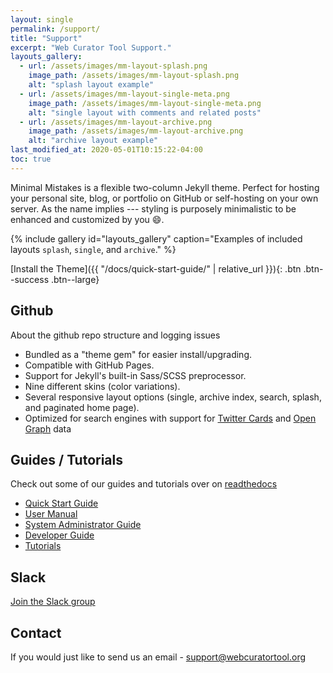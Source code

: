 ```yaml
---
layout: single
permalink: /support/
title: "Support"
excerpt: "Web Curator Tool Support."
layouts_gallery:
  - url: /assets/images/mm-layout-splash.png
    image_path: /assets/images/mm-layout-splash.png
    alt: "splash layout example"
  - url: /assets/images/mm-layout-single-meta.png
    image_path: /assets/images/mm-layout-single-meta.png
    alt: "single layout with comments and related posts"
  - url: /assets/images/mm-layout-archive.png
    image_path: /assets/images/mm-layout-archive.png
    alt: "archive layout example"
last_modified_at: 2020-05-01T10:15:22-04:00
toc: true
---
```


Minimal Mistakes is a flexible two-column Jekyll theme. Perfect for hosting your personal site, blog, or portfolio on GitHub or self-hosting on your own server. As the name implies --- styling is purposely minimalistic to be enhanced and customized by you :smile:.

{% include gallery id="layouts_gallery" caption="Examples of included layouts `splash`, `single`, and `archive`." %}

[Install the Theme]({{ "/docs/quick-start-guide/" | relative_url }}){: .btn .btn--success .btn--large}

## Github

About the github repo structure and logging issues

- Bundled as a "theme gem" for easier install/upgrading.
- Compatible with GitHub Pages.
- Support for Jekyll's built-in Sass/SCSS preprocessor.
- Nine different skins (color variations).
- Several responsive layout options (single, archive index, search, splash, and paginated home page).
- Optimized for search engines with support for [Twitter Cards](https://dev.twitter.com/cards/overview) and [Open Graph](http://ogp.me/) data


## Guides / Tutorials

Check out some of our guides and tutorials over on [readthedocs](https://webcuratortool.readthedocs.io/)
- [Quick Start Guide](https://webcuratortool.readthedocs.io/en/latest/guides/quick-start-guide.html)
- [User Manual](https://webcuratortool.readthedocs.io/en/latest/guides/user-manual.html)
- [System Administrator Guide](https://webcuratortool.readthedocs.io/en/latest/guides/system-administrator-guide.html)
- [Developer Guide](https://webcuratortool.readthedocs.io/en/latest/guides/developer-guide.html)
- [Tutorials](https://webcuratortool.readthedocs.io/en/latest/guides/tutorials.html)


## Slack

[Join the Slack group](https://webcurator.slack.com/signup)


## Contact

If you would just like to send us an email - support@webcuratortool.org
